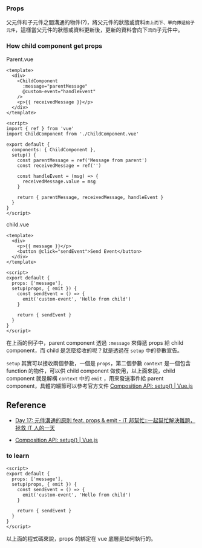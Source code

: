 
### Props

父元件和子元件之間溝通的物件(?)，將父元件的狀態或資料`由上而下、單向傳遞給子元件`，這樣當父元件的狀態或資料更新後，更新的資料會向下`流向`子元件中。

### How child component get props

Parent.vue
```vue
<template>
  <div>
    <ChildComponent 
      :message="parentMessage"
      @custom-event="handleEvent"
    />
    <p>{{ receivedMessage }}</p>
  </div>
</template>

<script>
import { ref } from 'vue'
import ChildComponent from './ChildComponent.vue'

export default {
  components: { ChildComponent },
  setup() {
    const parentMessage = ref('Message from parent')
    const receivedMessage = ref('')

    const handleEvent = (msg) => {
      receivedMessage.value = msg
    }

    return { parentMessage, receivedMessage, handleEvent }
  }
}
</script>
```

child.vue
```vue
<template>
  <div>
    <p>{{ message }}</p>
    <button @click="sendEvent">Send Event</button>
  </div>
</template>

<script>
export default {
  props: ['message'],
  setup(props, { emit }) {
    const sendEvent = () => {
      emit('custom-event', 'Hello from child')
    }

    return { sendEvent }
  }
}
</script>
```

在上面的例子中，parent component 透過 `:message` 來傳遞 props 給 child component，而 child 是怎麼接收的呢？就是透過在 `setup` 中的參數宣告。

`setup` 其實可以接收兩個參數，一個是 `props`，第二個參數 `context` 是一個包含 function 的物件，可以供 child component 做使用，以上面來說，child component 就是解構 `context` 中的 `emit` ，用來發送事件給 parent component，具體的細節可以參考官方文件 [Composition API: setup() | Vue.js](https://vuejs.org/api/composition-api-setup.html#composition-api-setup)

## Reference

+ [Day 17: 元件溝通的原則 feat. props & emit - iT 邦幫忙::一起幫忙解決難題，拯救 IT 人的一天](https://ithelp.ithome.com.tw/articles/10302898)

+ [Composition API: setup() | Vue.js](https://vuejs.org/api/composition-api-setup.html#composition-api-setup)


### to learn 


```vue
<script>
export default {
  props: ['message'],
  setup(props, { emit }) {
    const sendEvent = () => {
      emit('custom-event', 'Hello from child')
    }

    return { sendEvent }
  }
}
</script>
```

以上面的程式碼來說，props 的綁定在 vue 底層是如何執行的。

